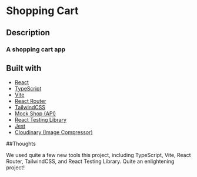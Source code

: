 # Shopping Cart

## Description

### A shopping cart app



## Built with

- [React](https://react.dev/)
- [TypeScript](https://www.typescriptlang.org/)
- [Vite](https://vitejs.dev/)
- [React Router](https://reactrouter.com/)
- [TailwindCSS](https://tailwindcss.com/)
- [Mock Shop (API)](https://mock.shop/)
- [React Testing Library](https://testing-library.com/)
- [Jest](https://jestjs.io/)
- [Cloudinary (Image Compressor)](https://cloudinary.com/)

##Thoughts

 We used quite a few new tools this project, including TypeScript, Vite, React Router, TailwindCSS, and React Testing Library. Quite an enlightening project!
